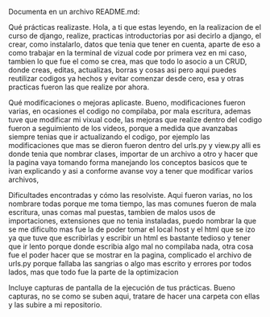 Documenta en un archivo README.md:

Qué prácticas realizaste.
Hola, a ti que estas leyendo, en la realizacion de el curso de django, realize, practicas introductorias por asi decirlo a django, el crear, como instalarlo, datos que tenia que tener en cuenta, aparte de eso a como trabajar en la terminal de vizual code por primera vez en mi caso, tambien lo que fue el como se crea, mas que todo lo asocio a un CRUD, donde creas, editas, actualizas, borras y cosas asi pero aqui puedes reutilizar codigos ya hechos y evitar comenzar desde cero, esa y otras practicas fueron las que realize por ahora.

Qué modificaciones o mejoras aplicaste.
 Bueno, modificaciones fueron varias, en ocasiones el codigo no compilaba, por mala escritura, ademas tuve que modificar mi vixual code, las mejoras que realize dentro del codigo fueron a seguimiento de los videos, porque a medida que avanzabas siempre tenias que ir actualizando el codigo, por ejemplo las modificaciones que mas se dieron fueron dentro del urls.py y view.py alli es donde tenia que nombrar clases, importar de un archivo a otro y hacer que la pagina vaya tomando forma manejando los conceptos basicos que te ivan explicando y asi a conforme avanse voy a tener que modificar varios archivos,

Dificultades encontradas y cómo las resolviste.
Aqui fueron varias, no los nombrare todas porque me toma tiempo, las mas comunes fueron de mala escritura, unas comas mal puestas, tambien de malos usos de importaciones, extensiones que no tenia instaladas, puedo nombrar la que se me dificulto mas fue la de poder tomar el local host y el html que se izo ya que tuve que escribirlas y escribir un html es bastante tedioso y tener que ir lento porque donde escribia algo mal no compilaba nada, otra cosa fue el poder hacer que se mostrar en la pagina, complicado el archivo de urls.py porque fallaba las sangrias o algo mas escrito y errores por todos lados, mas que todo fue la parte de la optimizacion

Incluye capturas de pantalla de la ejecución de tus prácticas.
Bueno capturas, no se como se suben aqui, tratare de hacer una carpeta con ellas y las subire a mi repositorio.


